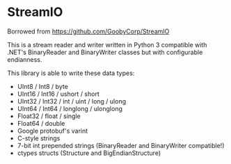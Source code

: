 # StreamIO

Borrowed from https://github.com/GoobyCorp/StreamIO

This is a stream reader and writer written in Python 3 compatible with .NET's BinaryReader and BinaryWriter classes but with configurable endianness.

This library is able to write these data types:
* UInt8 / Int8 / byte
* UInt16 / Int16 / ushort / short
* UInt32 / Int32 / int / uint / long / ulong
* UInt64 / Int64 / longlong / ulonglong
* Float32 / float / single
* Float64 / double
* Google protobuf's varint
* C-style strings
* 7-bit int prepended strings (BinaryReader and BinaryWriter compatible!)
* ctypes structs (Structure and BigEndianStructure)